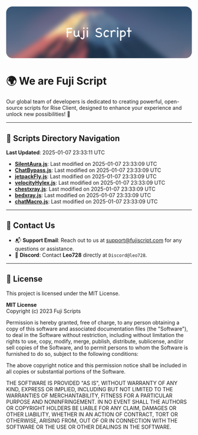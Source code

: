 ![Banner](.github/b.webp)

# 🌍 **We are Fuji Script**

Our global team of developers is dedicated to creating powerful, open-source scripts for Rise Client, designed to enhance your experience and unlock new possibilities! 🌟

---
<!-- SCRIPTS_NAVIGATION_START -->
## 📂 **Scripts Directory Navigation**

**Last Updated**: 2025-01-07 23:33:11 UTC

- **[SilentAura.js](scripts/SilentAura.js)**: Last modified on 2025-01-07 23:33:09 UTC
- **[ChatBypass.js](scripts/ChatBypass.js)**: Last modified on 2025-01-07 23:33:09 UTC
- **[jetpackFly.js](scripts/jetpackFly.js)**: Last modified on 2025-01-07 23:33:09 UTC
- **[velocityHylex.js](scripts/velocityHylex.js)**: Last modified on 2025-01-07 23:33:09 UTC
- **[chestxray.js](scripts/chestxray.js)**: Last modified on 2025-01-07 23:33:09 UTC
- **[bedxray.js](scripts/bedxray.js)**: Last modified on 2025-01-07 23:33:09 UTC
- **[chatMacro.js](scripts/chatMacro.js)**: Last modified on 2025-01-07 23:33:09 UTC

<!-- SCRIPTS_NAVIGATION_END -->

---

## 💬 **Contact Us**  
- 📬 **Support Email**: Reach out to us at [support@fujiscript.com](mailto:support@fujiscript.com) for any questions or assistance.  
- 💬 **Discord**: Contact **Leo728** directly at `Discord@leo728`.

---

## 📜 **License**

This project is licensed under the MIT License.  

**MIT License**  
Copyright (c) 2023 Fuji Scripts  

Permission is hereby granted, free of charge, to any person obtaining a copy of this software and associated documentation files (the "Software"), to deal in the Software without restriction, including without limitation the rights to use, copy, modify, merge, publish, distribute, sublicense, and/or sell copies of the Software, and to permit persons to whom the Software is furnished to do so, subject to the following conditions:  

The above copyright notice and this permission notice shall be included in all copies or substantial portions of the Software.  

THE SOFTWARE IS PROVIDED "AS IS", WITHOUT WARRANTY OF ANY KIND, EXPRESS OR IMPLIED, INCLUDING BUT NOT LIMITED TO THE WARRANTIES OF MERCHANTABILITY, FITNESS FOR A PARTICULAR PURPOSE AND NONINFRINGEMENT. IN NO EVENT SHALL THE AUTHORS OR COPYRIGHT HOLDERS BE LIABLE FOR ANY CLAIM, DAMAGES OR OTHER LIABILITY, WHETHER IN AN ACTION OF CONTRACT, TORT OR OTHERWISE, ARISING FROM, OUT OF OR IN CONNECTION WITH THE SOFTWARE OR THE USE OR OTHER DEALINGS IN THE SOFTWARE.  
